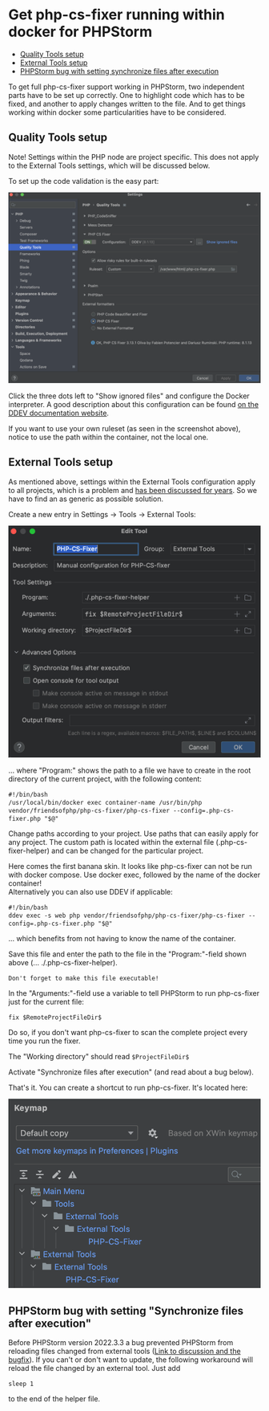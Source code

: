 # Get php-cs-fixer running within docker for PHPStorm

<!-- TOC -->
* [Quality Tools setup](#quality-tools-setup)
* [External Tools setup](#external-tools-setup)
* [PHPStorm bug with setting synchronize files after execution](#phpstorm-bug-with-setting-synchronize-files-after-execution)
<!-- TOC -->

To get full php-cs-fixer support working in PHPStorm, two independent parts have to be set up correctly.
One to highlight code which has to be fixed, and another to apply changes written to the file. And to get things working
within docker some particularities have to be considered.

## Quality Tools setup

Note! Settings within the PHP node are project specific. This does not apply to the External Tools settings, which
will be discussed below.

To set up the code validation is the easy part:

![](./images/screen001.png "Set up PHP CS Fixer within Docker")

Click the three dots left to "Show ignored files" and configure the 
Docker interpreter. A good description about this configuration can be found
<a href="https://ddev.readthedocs.io/en/latest/users/topics/phpstorm/">
on the DDEV documentation website</a>.

If you want to use your own ruleset (as seen in the screenshot above), notice to use the path within the container, not the local one.

## External Tools setup

As mentioned above, settings within the External Tools configuration apply to all projects, which is a problem and
[has been discussed for years](https://youtrack.jetbrains.com/issue/IDEA-120007/External-Tools-configuration-cant-be-saved-as-project-level-settings).
So we have to find an as generic as possible solution.

Create a new entry in Settings -> Tools -> External Tools:

![](./images/screen002.png "External tool setup")

... where "Program:" shows the path to a file we have to create in the root directory of the current project, with the following content:

```
#!/bin/bash
/usr/local/bin/docker exec container-name /usr/bin/php vendor/friendsofphp/php-cs-fixer/php-cs-fixer --config=.php-cs-fixer.php "$@"
```

Change paths according to your project. Use paths that can easily apply for any project. The custom
path is located within the external file (.php-cs-fixer-helper) and can be changed for the particular project.

Here comes the first banana skin. It looks like php-cs-fixer can not be run with docker compose.
Use docker exec, followed by the name of the docker container!<br>
Alternatively you can also use DDEV if applicable:

```
#!/bin/bash
ddev exec -s web php vendor/friendsofphp/php-cs-fixer/php-cs-fixer --config=.php-cs-fixer.php "$@"
```

... which benefits from not having to know the name of the container.

Save this file and enter the path to the file in the "Program:"-field 
shown above (... ./.php-cs-fixer-helper).

```
Don't forget to make this file executable!
```

In the "Arguments:"-field use a variable to tell PHPStorm to run php-cs-fixer just for the current file:
```
fix $RemoteProjectFileDir$
```

Do so, if you don't want php-cs-fixer to scan the complete project every time you
run the fixer.

The "Working directory" should read ``` $ProjectFileDir$ ```

Activate "Synchronize files after execution" (and read about a bug below).

That's it. You can create a shortcut to run php-cs-fixer. It's located
here: 

![](./images/screen003.png "Shortcut for tool")

## PHPStorm bug with setting "Synchronize files after execution"

Before PHPStorm version 2022.3.3 a bug prevented PHPStorm from reloading files changed from external tools
([Link to discussion and the bugfix](https://youtrack.jetbrains.com/issue/IDEA-309781/External-Tools-Synchronize-files-after-execution-doesnt-wait-for-the-command-to-finish-unless-the-console-is-open)). If you can't or don't want to update, the following workaround will reload the file changed by an external tool. Just add
```
sleep 1
```
to the end of the helper file.
